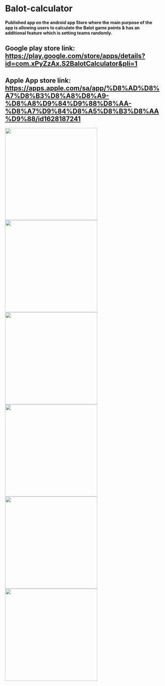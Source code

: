 # Balot-calculator

#### Published app on the android app Store where the main purpose of the app is allowing users to calculate the Balot game points & has an additional feature which is setting teams randomly.

## Google play store link: https://play.google.com/store/apps/details?id=com.xPyZzAx.S2BalotCalculator&pli=1
## Apple App store link: https://apps.apple.com/sa/app/%D8%AD%D8%A7%D8%B3%D8%A8%D8%A9-%D8%A8%D9%84%D9%88%D8%AA-%D8%A7%D9%84%D8%A5%D8%B3%D8%AA%D9%88/id1628187241

<img src ="Screenshots/0.png" width=300 />

<img src ="Screenshots/1.png" width=300 />

<img src ="Screenshots/2.png" width=300 />

<img src ="Screenshots/3.png" width=300 />

<img src ="Screenshots/4.png" width=300 />

<img src ="Screenshots/5.png" width=300 />
